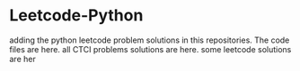 # Leetcode-Python
adding the python leetcode problem solutions in this repositories. 
The code files are here.
all CTCI problems solutions are here.
some leetcode solutions are her
























































































































































































































































































































































































































































































































































